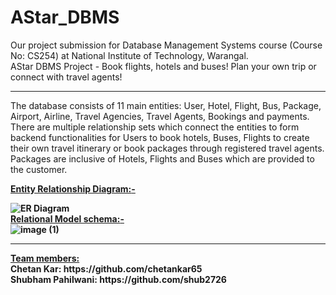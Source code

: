 # AStar_DBMS
Our project submission for Database Management Systems course (Course No: CS254) at National Institute of Technology, Warangal.<br>
AStar DBMS Project - Book flights, hotels and buses! Plan your own trip or connect with travel agents!<br>
<hr>
The database consists of 11 main entities: User, Hotel, Flight, Bus, Package, Airport, Airline, Travel Agencies, Travel Agents, Bookings and payments.<br>
There are multiple relationship sets which connect the entities to form backend functionalities for Users to book hotels, Buses, Flights to create<br>
their own travel itinerary or book packages through registered travel agents. Packages are inclusive of Hotels, Flights and Buses which are provided to the customer.<br>

<u><b>Entity Relationship Diagram:<b>-</u> <br>

![ER Diagram](https://github.com/chetankar65/AStar_DBMS/assets/26086224/8c351437-4b73-46cd-92bb-d26916cd9da4)
<br>
<u><b>Relational Model schema:<b>-</u> <br>
![image (1)](https://github.com/chetankar65/AStar_DBMS/assets/26086224/f7795176-7b69-4ead-b67c-aa71a52244cb)
<br>
<hr>
<u>Team members: </u><br>
Chetan Kar: https://github.com/chetankar65 <br>
Shubham Pahilwani: https://github.com/shub2726 <br>


